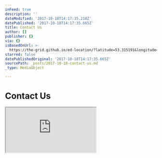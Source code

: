```yaml
---
inFeed: true
description: ''
dateModified: '2017-10-18T14:17:35.210Z'
datePublished: '2017-10-18T14:17:35.665Z'
title: Contact Us
author: []
publisher: {}
via: {}
isBasedOnUrl: >-
  https://the-grid.github.io/ed-location/?latitude=53.315191&longitude=-6.247443&zoom=16&address=11c%20Milltown%20Road%2C%20Donnybrook%2C%20Dublin%2C%20Ireland
starred: false
datePublishedOriginal: '2017-10-18T14:17:35.665Z'
sourcePath: _posts/2017-10-18-contact-us.md
_type: MediaObject

---
```

# Contact Us

<iframe src="https://the-grid.github.io/ed-location/?latitude=53.315191&amp;longitude=-6.247443&amp;zoom=16&amp;address=11c%20Milltown%20Road%2C%20Donnybrook%2C%20Dublin%2C%20Ireland" style=""></iframe>